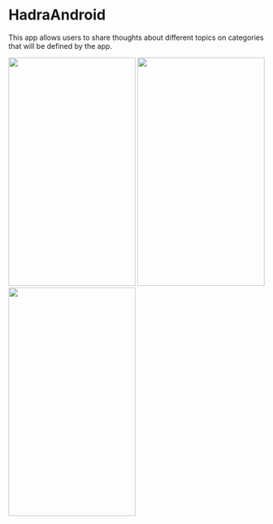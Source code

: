 # HadraAndroid
This app allows users to share thoughts about different topics on categories that will be defined by the app.

<img src="https://zupimages.net/up/19/52/4auv.jpg" width="250" height="450">
<img src="https://zupimages.net/up/19/52/b0zu.jpg" width="250" height="450">
<img src="https://zupimages.net/up/19/52/cmpa.jpg" width="250" height="450">
